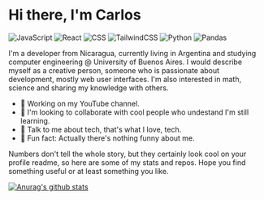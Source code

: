 # Hi there, I'm Carlos

<img alt='JavaScript' src='https://img.shields.io/badge/JavaScript%20-%23F7DF1E.svg?&style=for-the-badge&logo=javascript&logoColor=black&labelColor=23F7DF1&link=http://left&link=https://github.com' /> <img alt='React' src='https://img.shields.io/badge/React%20-%23F7DF1E.svg?&style=for-the-badge&logo=react&logoColor=&labelColor=23F7DF1&color=20232a' /> <img alt='CSS' src='https://img.shields.io/badge/CSS%20-%23F7DF1E.svg?&style=for-the-badge&logo=css3&logoColor=&labelColor=23F7DF1&color=1572b6' /> <img alt='TailwindCSS' src='https://img.shields.io/badge/TailwindCSS%20-%23F7DF1E.svg?&style=for-the-badge&logo=tailwind-css&logoColor=ffffff&labelColor=38b2a&color=38b2ac' /> <img alt='Python' src='https://img.shields.io/badge/Python%20-%23F7DF1E.svg?&style=for-the-badge&logo=python&logoColor=ffffff&labelColor=38b2a&color=3776ab' /> <img alt='Pandas' src='https://img.shields.io/badge/Pandas%20-%23F7DF1E.svg?&style=for-the-badge&logo=pandas&logoColor=ffffff&labelColor=38b2a&color=150458' />


I'm a developer from Nicaragua, currently living in Argentina and studying computer engineering @ University of Buenos Aires. I would describe myself as a creative person, someone who is passionate about development, mostly web user interfaces. I'm also interested in math, science and sharing my knowledge with others.

- 🚧 Working on my YouTube channel.
- 🧠 I'm looking to collaborate with cool people who undestand I'm still learning.
- 💾 Talk to me about tech, that's what I love, tech.
- 🤬 Fun fact: Actually there's nothing funny about me.

Numbers don't tell the whole story, but they certainly look cool on your profile readme, so here are some of my stats and repos. Hope you find something useful or at least something you like. 

[![Anurag's github stats](https://github-readme-stats.vercel.app/api?username=itscarlosecp)](https://github.com/anuraghazra/github-readme-stats)
